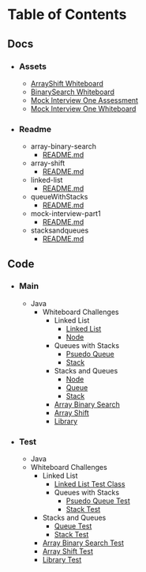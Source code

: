 # Table of Contents

## Docs
  - ### Assets
    - [ArrayShift Whiteboard](./docs/assets/arrayShift-whiteboard.jpg)
    - [BinarySearch Whiteboard](./docs/assets/binarySearch-whiteboard.jpg)
    - [Mock Interview One Assessment](./docs/assets/mockInterview1-assessment.jpg)
    - [Mock Interview One Whiteboard](./docs/assets/mockInterview1-whiteboard.jpg)

  - ### Readme
    - array-binary-search
      - [README.md](./docs/readme/array-binary-search/README.md)
    - array-shift
      - [README.md](./docs/readme/array-shift/README.md)
    - linked-list
      - [README.md](./docs/readme/linked-list/README.md)
    - queueWithStacks
      - [README.md](./docs/readme/queueWithStacks/README.md)
    - mock-interview-part1
      - [README.md](./docs/readme/mock-interview-part1/README.md)
    - stacksandqueues
       - [README.md](./docs/readme/stacksandqueues/README.md)

## Code
  - ### Main
    - Java
      - Whiteboard Challenges
        - Linked List
          - [Linked List](./src/main/java/whiteboardChallenges/linkedList/LinkedList.java)
          - [Node](./src/main/java/whiteboardChallenges/linkedList/Node.java)
        - Queues with Stacks
          - [Psuedo Queue](./src/main/java/whiteboardChallenges/queueWithStacks/PseudoQueue.java)
          - [Stack](./src/main/java/whiteboardChallenges/queueWithStacks/Stack.java)
        - Stacks and Queues
          - [Node](./src/main/java/whiteboardChallenges/stacksandqueues/Node.java)
          - [Queue](./src/main/java/whiteboardChallenges/stacksandqueues/Queue.java)
          - [Stack](./src/main/java/whiteboardChallenges/stacksandqueues/Stack.java)
        - [Array Binary Search](./src/main/java/whiteboardChallenges/ArrayBinarySearch.java)
        - [Array Shift](./src/main/java/whiteboardChallenges/ArrayShift.java)
        - [Library](./src/main/java/whiteboardChallenges/Library.java)

  - ### Test
    - Java
    - Whiteboard Challenges
      - Linked List
        - [Linked List Test Class](./src/test/java/whiteboardChallenges/linkedList/LinkedListTest.java)
        - Queues with Stacks
          - [Psuedo Queue Test](./src/main/java/whiteboardChallenges/queueWithStacks/PseudoQueueTest.java)
          - [Stack Test](./src/main/java/whiteboardChallenges/queueWithStacks/StackTest.java)
      - Stacks and Queues
        - [Queue Test](./src/main/java/whiteboardChallenges/stacksandqueues/QueueTest.java)
        - [Stack Test](./src/main/java/whiteboardChallenges/stacksandqueues/StackTest.java)
      - [Array Binary Search Test](./src/test/java/whiteboardChallenges/ArrayBinarySearchTest.java)
      - [Array Shift Test](./src/test/java/whiteboardChallenges/ArrayShiftTest.java)
      - [Library Test](./src/test/java/whiteboardChallenges/LibraryTest.java)